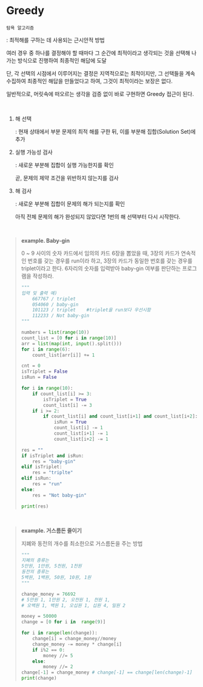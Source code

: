 # Greedy

`탐욕 알고리즘`<br>

 : 최적해를 구하는 데 사용되는 근시안적 방법<br>

여러 경우 중 하나를 결정해야 할 때마다 그 순간에 최적이라고 생각되는 것을 선택해 나가는 방식으로 진행하여 최종적인 해답에 도달<br>

단, 각 선택의 시점에서 이루어지는 결정은 지역적으로는 최적이지만, 그 선택들을 계속 수집하여 최종적인 해답을 만들었다고 하여, 그것이 최적이라는 보장은 없다.<br>

일반적으로, 머릿속에 떠오르는 생각을 검증 없이 바로 구현하면 Greedy 접근이 된다.<br>

<br>

1. 해 선택

   : 현재 상태에서 부분 문제의 최적 해를 구한 뒤, 이를 부분해 집합(Solution Set)에 추가

2. 실행 가능성 검사

   : 새로운 부분해 집합이 실행 가능한지를 확인

   곧, 문제의 제약 조건을 위반하지 않는지를 검사

3. 해 검사

   : 새로운 부분해 집합이 문제의 해가 되는지를 확인

   아직 전체 문제의 해가 완성되지 않았다면 1번의 해 선택부터 다시 시작한다.

<br>

>   **example. Baby-gin**
>
>   0 ~ 9 사이의 숫자 카드에서 임의의 카드 6장을 뽑았을 때, 3장의 카드가 연속적인 번호를 갖는 경우를 run이라 하고, 3장의 카드가 동일한 번호를 갖는 경우를 triplet이라고 한다. 6자리의 숫자를 입력받아 baby-gin 여부를 판단하는 프로그램을 작성하라.
>
>   ```python
>   """
>   입력 및 출력 예)
>   	667767 / triplet
>   	054060 / baby-gin
>   	101123 / triplet	#triplet을 run보다 우선시함
>   	112233 / Not baby-gin
>   """
>   
>   numbers = list(range(10))
>   count_list = [0 for i in range(10)]
>   arr = list(map(int, input().split()))
>   for i in range(6):
>       count_list[arr[i]] += 1
>   
>   cnt = 0
>   isTriplet = False
>   isRun = False
>   
>   for i in range(10):
>       if count_list[i] >= 3:
>           isTriplet = True
>           count_list[i] -= 3
>       if i >= 2:
>           if count_list[i] and count_list[i+1] and count_list[i+2]:
>               isRun = True
>               count_list[i] -= 1
>               count_list[i+1] -= 1
>               count_list[i+2] -= 1
>   
>   res = ""
>   if isTriplet and isRun:
>       res = "baby-gin"
>   elif isTriplet:
>       res = "triplte"
>   elif isRun:
>       res = "run"
>   else:
>       res = "Not baby-gin"
>   
>   print(res)
>   ```

<br>

> **example. 거스름돈 줄이기**
>
> 지폐와 동전의 개수를 최소한으로 거스름돈을 주는 방법
>
> ```python
> """
> 지폐의 종류는
> 5만원, 1만원, 5천원, 1천원
> 동전의 종류는
> 5백원, 1백원, 50원, 10원, 1원
> """
> 
> change_money = 76692
> # 5만원 1, 1만원 2, 오천원 1, 천원 1,
> # 오백원 1, 백원 1, 오십원 1, 십원 4, 일원 2
> 
> money = 50000
> change = [0 for i in  range(9)]
> 
> for i in range(len(change)):
>     change[i] = change_money//money
>     change_money -= money * change[i]
>     if i%2 == 0:
>         money //= 5
>     else:
>         money //= 2
> change[-1] = change_money # change[-1] == change[len(change)-1]
> print(change)
> ```